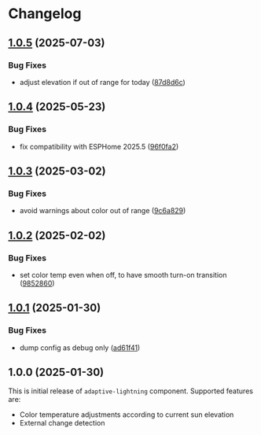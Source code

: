 # Changelog

## [1.0.5](https://github.com/mdvorak/esphome-adaptive-lighting/compare/v1.0.4...v1.0.5) (2025-07-03)


### Bug Fixes

* adjust elevation if out of range for today ([87d8d6c](https://github.com/mdvorak/esphome-adaptive-lighting/commit/87d8d6c0842e6f38abbaaa1816e06fc0d656e2f8))

## [1.0.4](https://github.com/mdvorak/esphome-adaptive-lighting/compare/v1.0.3...v1.0.4) (2025-05-23)


### Bug Fixes

* fix compatibility with ESPHome 2025.5 ([96f0fa2](https://github.com/mdvorak/esphome-adaptive-lighting/commit/96f0fa201daf3eb1bb5fbab0906094c55056117e))

## [1.0.3](https://github.com/mdvorak/esphome-adaptive-lighting/compare/v1.0.2...v1.0.3) (2025-03-02)


### Bug Fixes

* avoid warnings about color out of range ([9c6a829](https://github.com/mdvorak/esphome-adaptive-lighting/commit/9c6a829b2ba7d2626d7b56c4f2d10f1e40471708))

## [1.0.2](https://github.com/mdvorak/esphome-adaptive-lighting/compare/v1.0.1...v1.0.2) (2025-02-02)


### Bug Fixes

* set color temp even when off, to have smooth turn-on transition ([9852860](https://github.com/mdvorak/esphome-adaptive-lighting/commit/9852860383caf7d71c7240f61606690f456ccc05))

## [1.0.1](https://github.com/mdvorak/esphome-adaptive-lighting/compare/v1.0.0...v1.0.1) (2025-01-30)


### Bug Fixes

* dump config as debug only ([ad61f41](https://github.com/mdvorak/esphome-adaptive-lighting/commit/ad61f41fe8190ff799f6f3d9ed8dce3255afc28a))

## 1.0.0 (2025-01-30)

This is initial release of `adaptive-lightning` component. Supported features are:

* Color temperature adjustments according to current sun elevation
* External change detection
